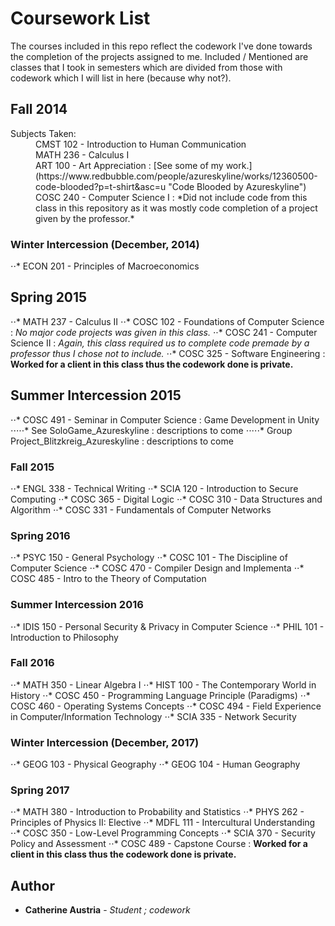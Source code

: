 # Coursework List

The courses included in this repo reflect the codework I've done towards the completion of the projects assigned to me. Included / Mentioned are classes that I took in semesters which are divided from those with codework which I will list in here (because why not?).

## Fall 2014
<dl>
    <dt>Subjects Taken:</dt>
    <dd>CMST 102 - Introduction to Human Communication
    <dd>MATH 236 - Calculus I 
    <dd>ART 100 - Art Appreciation : [See some of my work.](https://www.redbubble.com/people/azureskyline/works/12360500-code-blooded?p=t-shirt&asc=u "Code Blooded by Azureskyline")
    <dd>COSC 240 - Computer Science I : *Did not include code from this class in this repository as it was mostly code completion of a project given by the professor.*</dd>
</dl>

### Winter Intercession (December, 2014)
⋅⋅* ECON 201 - Principles of Macroeconomics

## Spring 2015
⋅⋅* MATH 237 - Calculus II
⋅⋅* COSC 102 - Foundations of Computer Science : *No major code projects was given in this class.*
⋅⋅* COSC 241 - Computer Science II : *Again, this class required us to complete code premade by a professor thus I chose not to include.*
⋅⋅* COSC 325 - Software Engineering : **Worked for a client in this class thus the codework done is private.**

## Summer Intercession 2015
⋅⋅* COSC 491 - Seminar in Computer Science : Game Development in Unity
⋅⋅⋅⋅⋅* See SoloGame_Azureskyline : descriptions to come
⋅⋅⋅⋅⋅* Group Project_Blitzkreig_Azureskyline : descriptions to come

### Fall 2015
⋅⋅* ENGL 338 - Technical Writing
⋅⋅* SCIA 120 - Introduction to Secure Computing
⋅⋅* COSC 365 - Digital Logic 
⋅⋅* COSC 310 - Data Structures and Algorithm 
⋅⋅* COSC 331 - Fundamentals of Computer Networks

### Spring 2016
⋅⋅* PSYC 150 - General Psychology 
⋅⋅* COSC 101 - The Discipline of Computer Science
⋅⋅* COSC 470 - Compiler Design and Implementa 
⋅⋅* COSC 485 - Intro to the Theory of Computation 

### Summer Intercession 2016
⋅⋅* 	IDIS 150 - Personal Security & Privacy in Computer Science
⋅⋅* 	PHIL 101 - Introduction to Philosophy 

### Fall 2016
⋅⋅* MATH 350 - Linear Algebra I
⋅⋅* HIST 100 - The Contemporary World in History
⋅⋅* COSC 450 - Programming Language Principle (Paradigms)
⋅⋅* COSC 460 - Operating Systems Concepts 
⋅⋅* COSC 494 - Field Experience in Computer/Information Technology
⋅⋅* SCIA 335 - Network Security 

### Winter Intercession (December, 2017)
⋅⋅* 	GEOG 103 - Physical Geography
⋅⋅* 	GEOG 104 - Human Geography

### Spring 2017
⋅⋅* MATH 380 - Introduction to Probability and Statistics
⋅⋅* PHYS 262 - Principles of Physics II: Elective
⋅⋅* MDFL 111 - Intercultural Understanding
⋅⋅* COSC 350 - Low-Level Programming Concepts
⋅⋅* SCIA 370 - Security Policy and Assessment 
⋅⋅* COSC 489 - Capstone Course : **Worked for a client in this class thus the codework done is private.**

## Author
* **Catherine Austria** - *Student ; codework*
